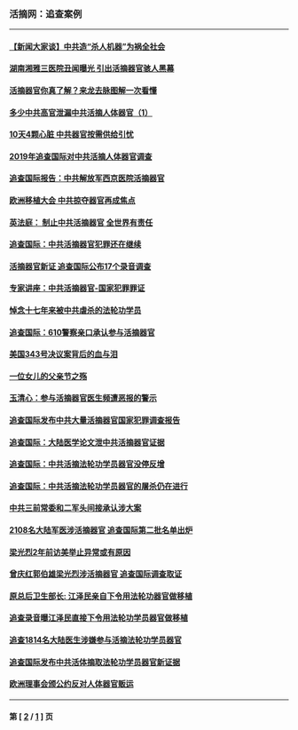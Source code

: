 ### 活摘网：追查案例
---
#### [【新闻大家谈】中共造“杀人机器”为祸全社会](../../pages/nf5880/n14056645.md?09110430) 
#### [湖南湘雅三医院丑闻曝光 引出活摘器官骇人黑幕](../../pages/nf5880/n14051847.md?09110430) 
#### [活摘器官你真了解？来龙去脉图解一次看懂](../../pages/nf5880/n13013820.md?09110430) 
#### [多少中共高官泄漏中共活摘人体器官（1）](../../pages/nf5880/n12671234.md?09110430) 
#### [10天4颗心脏 中共器官按需供给引忧](../../pages/nf5880/n12326366.md?09110430) 
#### [2019年追查国际对中共活摘人体器官调查](../../pages/nf5880/n11917733.md?09110430) 
#### [追查国际报告：中共解放军西京医院活摘器官](../../pages/nf5880/n11838359.md?09110430) 
#### [欧洲移植大会 中共掠夺器官再成焦点](../../pages/nf5880/n11538883.md?09110430) 
#### [英法庭： 制止中共活摘器官 全世界有责任](../../pages/nf5880/n11330691.md?09110430) 
#### [追查国际：中共活摘器官犯罪还在继续](../../pages/nf5880/n11218301.md?09110430) 
#### [活摘器官新证 追查国际公布17个录音调查](../../pages/nf5880/n10897744.md?09110430) 
#### [专家讲座：中共活摘器官-国家犯罪罪证](../../pages/nf5880/n8828153.md?09110430) 
#### [悼念十七年来被中共虐杀的法轮功学员](../../pages/nf5880/n8124823.md?09110430) 
#### [追查国际：610警察亲口承认参与活摘器官](../../pages/nf5880/n8109067.md?09110430) 
#### [美国343号决议案背后的血与泪](../../pages/nf5880/n8020684.md?09110430) 
#### [一位女儿的父亲节之殇](../../pages/nf5880/n8014122.md?09110430) 
#### [玉清心：参与活摘器官医生频遭恶报的警示](../../pages/nf5880/n4637546.md?09110430) 
#### [追查国际发布中共大量活摘器官国家犯罪调查报告](../../pages/nf5880/n4613428.md?09110430) 
#### [追查国际：大陆医学论文泄中共活摘器官证据](../../pages/nf5880/n4608794.md?09110430) 
#### [追查国际：中共活摘法轮功学员器官没停反增](../../pages/nf5880/n4584075.md?09110430) 
#### [追查国际：中共活摘法轮功学员器官的屠杀仍在进行](../../pages/nf5880/n4299154.md?09110430) 
#### [中共三前常委和二军头间接承认涉大案](../../pages/nf5880/n4286244.md?09110430) 
#### [2108名大陆军医涉活摘器官 追查国际第二批名单出炉](../../pages/nf5880/n4284769.md?09110430) 
#### [梁光烈2年前访美举止异常或有原因](../../pages/nf5880/n4279686.md?09110430) 
#### [曾庆红郭伯雄梁光烈涉活摘器官 追查国际调查取证](../../pages/nf5880/n4278462.md?09110430) 
#### [原总后卫生部长: 江泽民亲自下令用法轮功器官做移植](../../pages/nf5880/n4263864.md?09110430) 
#### [追查录音曝江泽民直接下令用法轮功学员器官做移植](../../pages/nf5880/n4261268.md?09110430) 
#### [追查1814名大陆医生涉嫌参与活摘法轮功学员器官](../../pages/nf5880/n4259055.md?09110430) 
#### [追查国际发布中共活体摘取法轮功学员器官新证据](../../pages/nf5880/n4258255.md?09110430) 
#### [欧洲理事会颁公约反对人体器官贩运](../../pages/nf5880/n4206955.md?09110430) 

---
#### 第 [ [2](./2.md?09110430) / [1](./1.md?09110430) ] 页
